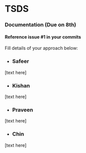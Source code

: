 # TSDS

### Documentation (Due on 8th)
#### Reference issue #1 in your commits
Fill details of your approach below:

- ### Safeer
[text here]
- ### Kishan
[text here]
- ### Praveen
[text here]
- ### Chin
[text here]
